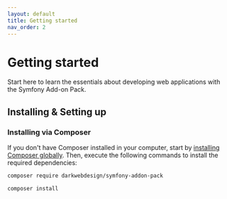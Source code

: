 ```yaml
---
layout: default
title: Getting started
nav_order: 2
---
```


# Getting started

Start here to learn the essentials about developing web applications with the Symfony Add-on Pack.

## Installing & Setting up

### Installing via Composer

If you don't have Composer installed in your computer, start by [installing Composer globally](https://getcomposer.org/). Then, execute the following
commands to install the required dependencies:

```bash
composer require darkwebdesign/symfony-addon-pack
```

```bash
composer install
```

